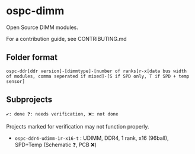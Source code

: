 # ospc-dimm
Open Source DIMM modules.

For a contribution guide, see CONTRIBUTING.md

## Folder format

`ospc-ddr[ddr version]-[dimmtype]-[number of ranks]r-x[data bus width of modules, comma seperated if mixed]-[S if SPD only, T if SPD + temp sensor]`

## Subprojects

`✔️: done ❓: needs verification, ❌: not done`

Projects marked for verification may not function properly.

 * `ospc-ddr4-udimm-1r-x16-t` : UDIMM, DDR4, 1 rank, x16 (96ball), SPD+Temp (Schematic ❓, PCB ❌)
